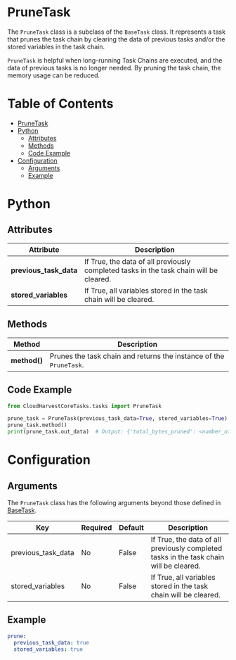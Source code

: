 # PruneTask
The `PruneTask` class is a subclass of the `BaseTask` class. It represents a task that prunes the task chain by clearing the data of previous tasks and/or the stored variables in the task chain.

`PruneTask` is helpful when long-running Task Chains are executed, and the data of previous tasks is no longer needed. By pruning the task chain, the memory usage can be reduced.

# Table of Contents

- [PruneTask](#prunetask)
- [Python](#python)
    - [Attributes](#attributes)
    - [Methods](#methods)
    - [Code Example](#code-example)
- [Configuration](#configuration)
    - [Arguments](#arguments)
    - [Example](#example)

# Python

## Attributes
| Attribute              | Description                                                                            |
|------------------------|----------------------------------------------------------------------------------------|
| **previous_task_data** | If True, the data of all previously completed tasks in the task chain will be cleared. |
| **stored_variables**   | If True, all variables stored in the task chain will be cleared.                       |

## Methods
| Method       | Description                                                        |
|--------------|--------------------------------------------------------------------|
| **method()** | Prunes the task chain and returns the instance of the `PruneTask`. |

## Code Example

```python
from CloudHarvestCoreTasks.tasks import PruneTask

prune_task = PruneTask(previous_task_data=True, stored_variables=True)
prune_task.method()
print(prune_task.out_data)  # Output: {'total_bytes_pruned': <number_of_bytes_pruned>}
```

# Configuration

## Arguments
The `PruneTask` class has the following arguments beyond those defined in [BaseTask](./base_task).

| Key                | Required | Default | Description                                                                            |
|--------------------|----------|---------|----------------------------------------------------------------------------------------|
| previous_task_data | No       | False   | If True, the data of all previously completed tasks in the task chain will be cleared. |
| stored_variables   | No       | False   | If True, all variables stored in the task chain will be cleared.                       |

## Example
```yaml
prune:
  previous_task_data: true
  stored_variables: true
```
